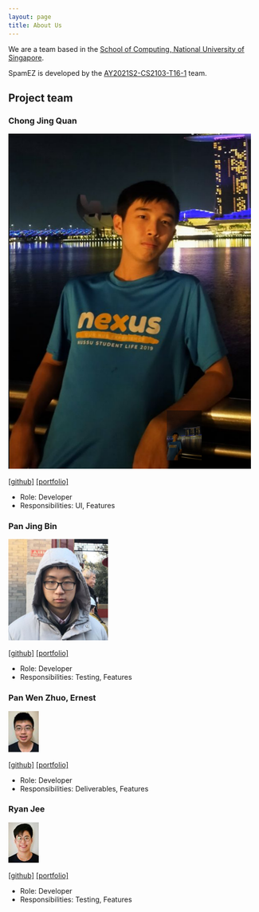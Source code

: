 ```yaml
---
layout: page
title: About Us
---
```


We are a team based in the [School of Computing, National University of Singapore](http://www.comp.nus.edu.sg).

SpamEZ is developed by the [AY2021S2-CS2103-T16-1](https://github.com/AY2021S2-CS2103-T16-1/tp) team.

## Project team

### Chong Jing Quan

![JingQuan](./images/jqchong.png)

[[github]](https://github.com/JQChong)
[[portfolio]](team/jqchong.md)

* Role: Developer
* Responsibilities: UI, Features

### Pan Jing Bin

<img src="images/icebear789.png" width="200px">

[[github]](https://github.com/IceBear789)
[[portfolio]](team/icebear789.md)

* Role: Developer
* Responsibilities: Testing, Features

### Pan Wen Zhuo, Ernest

![Ernest](./images/ampan98.png)

[[github]](https://github.com/ampan98)
[[portfolio]](team/ampan98.md)

* Role: Developer
* Responsibilities: Deliverables, Features

### Ryan Jee

![Ryan](./images/rjeez.png)

[[github]](https://github.com/rjeez)
[[portfolio]](team/rjeez.md)

* Role: Developer
* Responsibilities: Testing, Features
